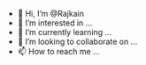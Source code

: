 - 👋 Hi, I’m @Rajkain
- 👀 I’m interested in ...
- 🌱 I’m currently learning ...
- 💞️ I’m looking to collaborate on ...
- 📫 How to reach me ...

<!---
Rajkain/Rajkain is a ✨ special ✨ repository because its `README.md` (this file) appears on your GitHub profile.
You can click the Preview link to take a look at your changes.
--->

